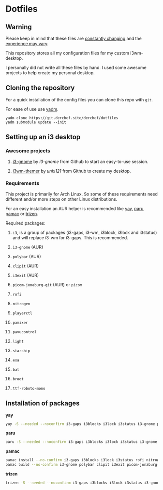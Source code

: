 # Dotfiles

## Warning

Please keep in mind that these files are <u>constantly changing</u> and the <u>experience may vary</u>. 

This repository stores all my configuration files for my custom i3wm-desktop. 

I personally did not write all these files by hand. I used some awesome projects to help create my personal desktop.

## Cloning the repository

For a quick installation of the config files you can clone this repo with `git`.

For ease of use use [yadm](https://archlinux.org/packages/community/any/yadm/).

```
yadm clone https://git.derchef.site/derchef/dotfiles
yadm submodule update --init
```

## Setting up an i3 desktop

### Awesome projects

1. [i3-gnome](https://github.com/i3-gnome/i3-gnome) by *i3-gnome* from Github to start an easy-to-use session.

2. [i3wm-themer](https://github.com/unix121/i3wm-themer) by *unix121* from Github to create my desktop. 

### Requirements

This project is primarily for Arch Linux. So some of these requirements need different and/or more steps on other Linux distributions.

For an easy installation an AUR helper is recommended like [yay](https://aur.archlinux.org/packages/yay), [paru](https://aur.archlinux.org/packages/paru/), [pamac](https://aur.archlinux.org/packages/pamac-aur) or [trizen](https://aur.archlinux.org/packages/trizen).

Required packages:

1. `i3`, is a group of packages (i3-gaps, i3-wm, i3block, i3lock and i3status) and will replace i3-wm for i3-gaps. This is recommended.

2. `i3-gnome` (AUR)

3. `polybar` (AUR)

4. `clipit` (AUR)

5. `i3exit` (AUR)

6. `picom-jonaburg-git` (AUR) or `picom`

7. `rofi`

8. `nitrogen`

9. `playerctl`

10. `pamixer`

11. `pavucontrol`

12. `light`

13. `starship`

14. `exa`

15. `bat`

16. `broot`

17. `ttf-roboto-mono`

## Installation of packages

**yay**

```bash
yay -S --needed --noconfirm i3-gaps i3blocks i3lock i3status i3-gnome polybar clipit i3exit picom-jonaburg-git rofi nitrogen playerctl pamixer pavucontrol light starship exa bat broot ttf-roboto-mono
```

**paru**

```bash
paru -S --needed --noconfirm i3-gaps i3blocks i3lock i3status i3-gnome polybar clipit i3exit picom-jonaburg-git rofi nitrogen playerctl pamixer pavucontrol light starship exa bat broot ttf-roboto-mono
```

**pamac**

```bash
pamac install --no-confirm i3-gaps i3blocks i3lock i3status rofi nitrogen playerctl pamixer pavucontrol light starship exa bat broot ttf-roboto-mono
pamac build --no-confirm i3-gnome polybar clipit i3exit picom-jonaburg-git
```

**trizen**

```bash
trizen -S --needed --noconfirm i3-gaps i3blocks i3lock i3status i3-gnome polybar clipit i3exit picom-jonaburg-git rofi nitrogen playerctl pamixer pavucontrol light starship exa bat broot ttf-roboto-mono
```
